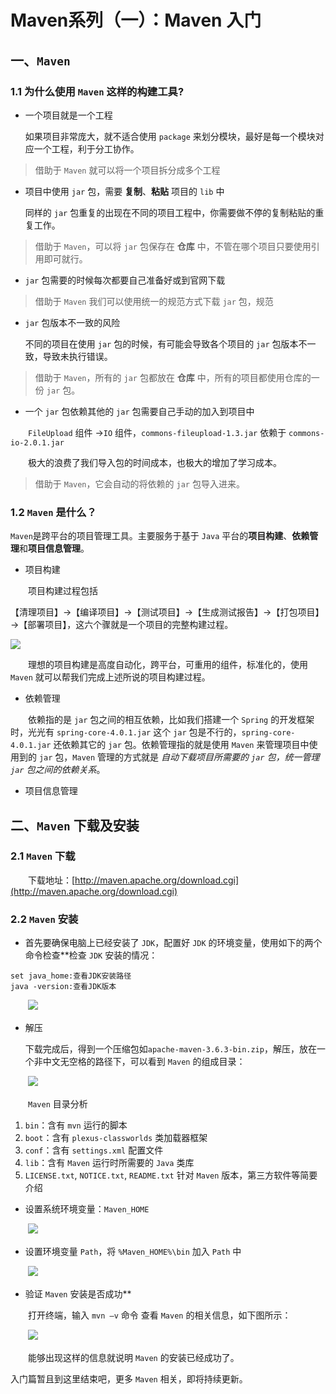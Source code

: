 # Maven系列（一）：Maven 入门

## 一、`Maven`

### 1.1 为什么使用 `Maven` 这样的构建工具?

* 一个项目就是一个工程

    如果项目非常庞大，就不适合使用 `package` 来划分模块，最好是每一个模块对应一个工程，利于分工协作。

> 借助于 `Maven` 就可以将一个项目拆分成多个工程

* 项目中使用 `jar` 包，需要 **复制**、**粘贴** 项目的 `lib` 中

    同样的 `jar` 包重复的出现在不同的项目工程中，你需要做不停的复制粘贴的重复工作。

> 借助于 `Maven`，可以将 `jar` 包保存在 **仓库** 中，不管在哪个项目只要使用引用即可就行。

* `jar` 包需要的时候每次都要自己准备好或到官网下载

> 借助于 `Maven` 我们可以使用统一的规范方式下载 `jar` 包，规范

* `jar` 包版本不一致的风险

    不同的项目在使用 `jar` 包的时候，有可能会导致各个项目的 `jar` 包版本不一致，导致未执行错误。

> 借助于 `Maven`，所有的 `jar` 包都放在 **仓库**  中，所有的项目都使用仓库的一份 `jar` 包。

* 一个 `jar` 包依赖其他的 `jar` 包需要自己手动的加入到项目中

　　`FileUpload` 组件 ->`IO` 组件，`commons-fileupload-1.3.jar` 依赖于 `commons-io-2.0.1.jar`

　　极大的浪费了我们导入包的时间成本，也极大的增加了学习成本。

> 借助于 `Maven`，它会自动的将依赖的 `jar` 包导入进来。

### 1.2 `Maven` 是什么？

`Maven`是跨平台的项目管理工具。主要服务于基于 `Java` 平台的**项目构建**、**依赖管理**和**项目信息管理**。

* 项目构建

　　项目构建过程包括

【清理项目】→【编译项目】→【测试项目】→【生成测试报告】→【打包项目】→【部署项目】，这六个骤就是一个项目的完整构建过程。

   ![](https://img.dusty.vip/Note/20200831170932.png)

　　理想的项目构建是高度自动化，跨平台，可重用的组件，标准化的，使用 `Maven` 就可以帮我们完成上述所说的项目构建过程。

* 依赖管理

　　依赖指的是 `jar` 包之间的相互依赖，比如我们搭建一个 `Spring` 的开发框架时，光光有 `spring-core-4.0.1.jar` 这个 `jar` 包是不行的，`spring-core-4.0.1.jar` 还依赖其它的 `jar` 包。依赖管理指的就是使用 `Maven` 来管理项目中使用到的 `jar` 包，`Maven` 管理的方式就是 *自动下载项目所需要的 `jar` 包，统一管理 `jar` 包之间的依赖关系*。

* 项目信息管理


## 二、`Maven` 下载及安装

### 2.1 `Maven` 下载

　　下载地址：[http://maven.apache.org/download.cgi](http://maven.apache.org/download.cgi)

### 2.2 `Maven` 安装

 * 首先要确保电脑上已经安装了 `JDK`，配置好 `JDK` 的环境变量，使用如下的两个命令检查**检查 `JDK` 安装的情况：

```linux
set java_home:查看JDK安装路径
java -version:查看JDK版本
```

　　![](https://img.dusty.vip/Note/20200831171711.png)

 * 解压

    下载完成后，得到一个压缩包如`apache-maven-3.6.3-bin.zip`，解压，放在一个非中文无空格的路径下，可以看到 `Maven` 的组成目录：

　　![](https://img.dusty.vip/Note/20200831173228.png)

　　`Maven` 目录分析

1. `bin`：含有 `mvn` 运行的脚本
1. `boot`：含有 `plexus-classworlds` 类加载器框架
1. `conf`：含有 `settings.xml` 配置文件
1. `lib`：含有 `Maven` 运行时所需要的 `Java` 类库
1. `LICENSE.txt`, `NOTICE.txt`, `README.txt` 针对 `Maven` 版本，第三方软件等简要介绍

 * 设置系统环境变量：`Maven_HOME`

　　![](https://img.dusty.vip/Note/20200831172338.png)

 * 设置环境变量 `Path`，将 `%Maven_HOME%\bin` 加入 `Path` 中

　　![](https://img.dusty.vip/Note/20200831172351.png)

 * 验证 `Maven` 安装是否成功**

　　打开终端，输入 `mvn –v` 命令 查看 `Maven` 的相关信息，如下图所示：

　　![](https://img.dusty.vip/Note/20200831172507.png)

　　能够出现这样的信息就说明 `Maven` 的安装已经成功了。

入门篇暂且到这里结束吧，更多 `Maven` 相关，即将持续更新。